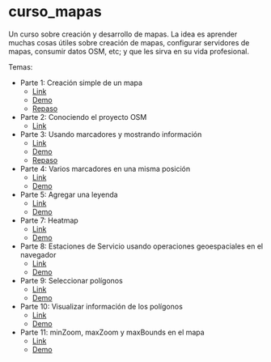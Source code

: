 # curso_mapas
Un curso sobre creación y desarrollo de mapas. La idea es aprender muchas cosas útiles sobre creación de mapas, configurar servidores de mapas, consumir datos OSM, etc; y que les sirva en su vida profesional.


Temas:
* Parte 1: Creación simple de un mapa
    * [Link](http://proyectosbeta.net/2016/05/curso-sobre-creacion-y-desarrollo-de-mapas-parte-1-creacion-simple-de-un-mapa/)
    * [Demo](http://proyectosbeta.net/curso_mapas/ejemplo_simple_mapa1/)
    * [Repaso](http://proyectosbeta.net/2016/05/curso-sobre-creacion-y-desarrollo-de-mapas-repaso-1/)
* Parte 2: Conociendo el proyecto OSM
    * [Link](http://proyectosbeta.net/2016/05/curso-sobre-creacion-y-desarrollo-de-mapas-parte-2-conociendo-el-proyecto-osm/)
* Parte 3: Usando marcadores y mostrando información
    * [Link](http://proyectosbeta.net/2016/05/curso-sobre-creacion-y-desarrollo-de-mapas-parte-3-usando-marcadores-y-mostrando-informacion/)
    * [Demo](http://proyectosbeta.net/curso_mapas/ejemplo_marcadores/)
    * [Repaso](http://proyectosbeta.net/2016/05/curso-sobre-creacion-y-desarrollo-de-mapas-repaso-2/)
* Parte 4: Varios marcadores en una misma posición
    * [Link](http://proyectosbeta.net/2016/05/curso-sobre-creacion-y-desarrollo-de-mapas-parte-4-varios-marcadores-en-una-misma-posicion/)
    * [Demo](http://proyectosbeta.net/curso_mapas/ejemplo_varios_marcadores/)
* Parte 5: Agregar una leyenda
    * [Link](http://proyectosbeta.net/2016/05/curso-sobre-creacion-y-desarrollo-de-mapas-parte-5-agregar-una-leyenda/)
    * [Demo](http://proyectosbeta.net/curso_mapas/ejemplo_leyenda/)
* Parte 7: Heatmap
    * [Link](http://proyectosbeta.net/2016/05/curso-sobre-creacion-y-desarrollo-de-mapas-parte-7-heatmap/)
    * [Demo](http://proyectosbeta.net/curso_mapas/ejemplo_heatmap/)
* Parte 8: Estaciones de Servicio usando operaciones geoespaciales en el navegador
    * [Link](http://proyectosbeta.net/2016/07/curso-sobre-creacion-y-desarrollo-de-mapas-parte-8-estaciones-de-servicio/)
    * [Demo](http://proyectosbeta.net/curso_mapas/ejemplo_estaciones_servicio/)
* Parte 9: Seleccionar polígonos
    * [Link](http://proyectosbeta.net/2016/08/curso-sobre-creacion-y-desarrollo-de-mapas-parte-9-seleccionar-poligonos/)
    * [Demo](http://proyectosbeta.net/curso_mapas/ejemplo_seleccionar_poligonos/)
* Parte 10: Visualizar información de los polígonos
    * [Link](http://proyectosbeta.net/2016/08/curso-sobre-creacion-y-desarrollo-de-mapas-parte-10-visualizar-informacion-de-los-poligonos/)
    * [Demo](http://proyectosbeta.net/curso_mapas/ejemplo_visualizar_informacion_poligonos/)
* Parte 11: minZoom, maxZoom y maxBounds en el mapa
    * [Link](http://proyectosbeta.net/2016/08/curso-sobre-creacion-y-desarrollo-de-mapas-parte-11-minzoom-maxzoom-y-maxbounds-en-el-mapa/)
    * [Demo](http://proyectosbeta.net/curso_mapas/ejemplo_propiedades_mapa/)
